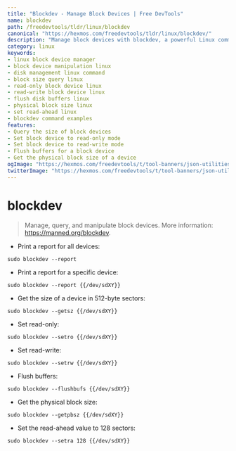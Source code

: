 ```yaml
---
title: "Blockdev - Manage Block Devices | Free DevTools"
name: blockdev
path: /freedevtools/tldr/linux/blockdev
canonical: "https://hexmos.com/freedevtools/tldr/linux/blockdev/"
description: "Manage block devices with blockdev, a powerful Linux command-line tool. Query device sizes and modify read/write permissions. Free online tool, no registration required."
category: linux
keywords:
- linux block device manager
- block device manipulation linux
- disk management linux command
- block size query linux
- read-only block device linux
- read-write block device linux
- flush disk buffers linux
- physical block size linux
- set read-ahead linux
- blockdev command examples
features:
- Query the size of block devices
- Set block device to read-only mode
- Set block device to read-write mode
- Flush buffers for a block device
- Get the physical block size of a device
ogImage: "https://hexmos.com/freedevtools/t/tool-banners/json-utilities-banner.png"
twitterImage: "https://hexmos.com/freedevtools/t/tool-banners/json-utilities-banner.png"
---
```


# blockdev

> Manage, query, and manipulate block devices.
> More information: <https://manned.org/blockdev>.

- Print a report for all devices:

`sudo blockdev --report`

- Print a report for a specific device:

`sudo blockdev --report {{/dev/sdXY}}`

- Get the size of a device in 512-byte sectors:

`sudo blockdev --getsz {{/dev/sdXY}}`

- Set read-only:

`sudo blockdev --setro {{/dev/sdXY}}`

- Set read-write:

`sudo blockdev --setrw {{/dev/sdXY}}`

- Flush buffers:

`sudo blockdev --flushbufs {{/dev/sdXY}}`

- Get the physical block size:

`sudo blockdev --getpbsz {{/dev/sdXY}}`

- Set the read-ahead value to 128 sectors:

`sudo blockdev --setra 128 {{/dev/sdXY}}`
